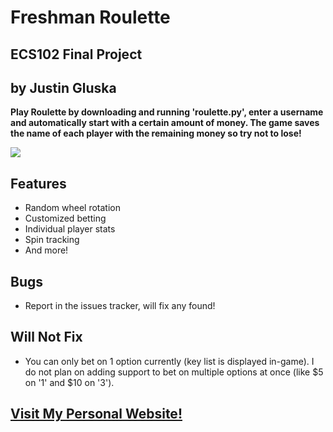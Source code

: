# Freshman Roulette
## ECS102 Final Project
## by Justin Gluska

**Play Roulette by downloading and running 'roulette.py', enter a username and automatically start with a certain amount of money. The game saves the name of each player with the remaining money so try not to lose!**

<img src="https://i.imgur.com/ga5roG7.png">

## **Features**
* Random wheel rotation
* Customized betting
* Individual player stats
* Spin tracking
* And more!

## **Bugs**
* Report in the issues tracker, will fix any found!

## **Will Not Fix**
* You can only bet on 1 option currently (key list is displayed in-game). I do not plan on adding support to bet on multiple options at once (like $5 on '1' and $10 on '3').

## **[Visit My Personal Website!](http://www.justingluska.com)**
